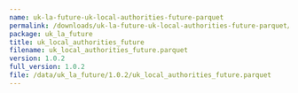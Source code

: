 ```yaml
---
name: uk-la-future-uk-local-authorities-future-parquet
permalink: /downloads/uk-la-future-uk-local-authorities-future-parquet/1_0_2
package: uk_la_future
title: uk_local_authorities_future
filename: uk_local_authorities_future.parquet
version: 1.0.2
full_version: 1.0.2
file: /data/uk_la_future/1.0.2/uk_local_authorities_future.parquet
---
```

